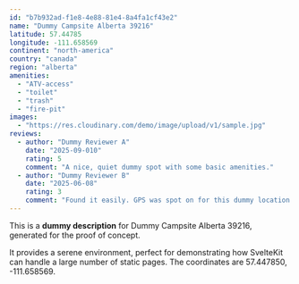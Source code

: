 ```yaml
---
id: "b7b932ad-f1e8-4e88-81e4-8a4fa1cf43e2"
name: "Dummy Campsite Alberta 39216"
latitude: 57.44785
longitude: -111.658569
continent: "north-america"
country: "canada"
region: "alberta"
amenities:
  - "ATV-access"
  - "toilet"
  - "trash"
  - "fire-pit"
images:
  - "https://res.cloudinary.com/demo/image/upload/v1/sample.jpg"
reviews:
  - author: "Dummy Reviewer A"
    date: "2025-09-010"
    rating: 5
    comment: "A nice, quiet dummy spot with some basic amenities."
  - author: "Dummy Reviewer B"
    date: "2025-06-08"
    rating: 3
    comment: "Found it easily. GPS was spot on for this dummy location."
---
```


This is a **dummy description** for Dummy Campsite Alberta 39216, generated for the proof of concept.

It provides a serene environment, perfect for demonstrating how SvelteKit can handle a large number of static pages. The coordinates are 57.447850, -111.658569.
